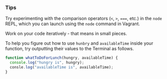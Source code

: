 ### Tips

Try experimenting with the comparison operators (`<`, `>`, `===`, etc.) in the `node` REPL, which you can launch using the `node` command in Vagrant.

Work on your code iteratively - that means in small pieces.

To help you figure out how to use `hunbry` and `availableTime` inside your function, try outputting their values to the Terminal as follows. 

```javascript
function whatToDoForLunch(hungry, availableTime) {
  console.log("hungry is", hungry);
  consle.log("availableTime is", availableTime);
}
```